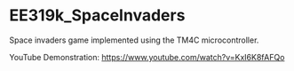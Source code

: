 # EE319k_SpaceInvaders

Space invaders game implemented using the TM4C microcontroller.

YouTube Demonstration: https://www.youtube.com/watch?v=KxI6K8fAFQo
